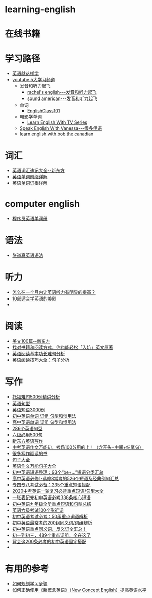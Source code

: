 # learning-english


# 在线书籍

# 学习路径
* [英语就这样学](https://weread.qq.com/web/reader/b2932e507197bd0eb29f59a)
* [youtube 5大学习频道](https://www.youtube.com/watch?v=KRPaYW5KEO8)
  * 发音和听力起飞 
    * [rachel's english---发音和听力起飞](https://www.youtube.com/@rachelsenglish)
    * [sound american---发音和听力起飞](https://www.youtube.com/@SoundsAmerican)
  * 单词
    * [EnglishClass101](https://www.youtube.com/@EnglishClass101)
  * 电影学单词
    * [Learn English With TV Series](https://www.youtube.com/@LearnEnglishWithTVSeries)
  * [Speak English With Vanessa---很多俚语](https://www.youtube.com/@SpeakEnglishWithVanessa)
  * [learn english with bob the canadian](https://www.youtube.com/@LearnEnglishwithBobtheCanadian)


# 词汇
* [英语词汇速记大全--新东方](https://weread.qq.com/web/reader/55232430715bb6ec5529f2d)
* [英语单词前缀详解](https://weread.qq.com/web/reader/ce232210715ea90ace20348)
* [英语单词词根详解](https://weread.qq.com/web/reader/8b932e407159fa658b9a668kc81322c012c81e728d9d180)

# computer english
* [程序员英语单词册](https://www.kancloud.cn/haixu926611/study-english/112096)


# 语法
* [张道真英语语法](https://weread.qq.com/web/reader/c4132da071a12fabc411070)

# 听力

* [怎么在一个月内让英语听力有明显的提高？](https://www.zhihu.com/question/24706380/answer/387403508?utm_source=wechat_session&utm_medium=social&utm_oi=1119162453489045504)
* [10部适合学英语的美剧 ](https://www.sohu.com/a/238355321_695006)
* 
# 阅读
* [美文100篇--新东方](https://weread.qq.com/web/reader/3c432a60715aae6b3c4cdea)
* [找对书籍和阅读方式，你也能轻松「入坑」英文原著](https://sspai.com/post/58325)
* [英语阅读基本功长难句分析](https://weread.qq.com/web/reader/a2a328107192ce6fa2a414c)
* [英语阅读技巧大全：句子分析](https://weread.qq.com/web/reader/1603200071defc20160f3e8kc81322c012c81e728d9d180)

# 写作
* [托福难句500例精讲分析](https://weread.qq.com/web/reader/fc332cc0715ce95ffc33bfbkc81322c012c81e728d9d180)
* [英语句型](https://weread.qq.com/web/reader/c7432b6071593456c740800)
* [英语短语3000例](https://weread.qq.com/web/reader/69032a5072181e8d6906b0fkc81322c012c81e728d9d180)
* [初中英语单词 词组 句型和惯用法](https://weread.qq.com/web/reader/38732d60721821e73874132)
* [高中英语单词 词组 句型和惯用法](https://weread.qq.com/web/reader/0eb325b0721821e50eb0ead)
* [286个英语句型](https://weread.qq.com/web/reader/e4532cb05e19e8e4524a00a)
* [六级必用500句](https://weread.qq.com/web/reader/800323e07158c8e0800fd55ka87322c014a87ff679a21ea)
* [新东方英语写作](http://yingyu.xdf.cn/xz/)
* [中考英语作文万能句，考场100%用的上！（含开头+中间+结尾句）](http://yingyu.xdf.cn/201806/10792720_3.html)
* [很多写作阅读的书](https://www.tianfateng.cn/)
* [句子大全](http://www.1juzi.com/new/45638.html)
* [英语作文万能句子大全](http://xiaoxue.xdf.cn/201412/10175458.html)
* [初中英语短语整理：93个“be+...”短语分类汇总](http://yingyu.xdf.cn/202004/11053189_2.html)
* [高中英语必修1-选修8常考的526个短语及经典例句汇总](http://yingyu.xdf.cn/202003/11047109.html)
* [专四专八考试必备：235个重点短语搭配](http://yingyu.xdf.cn/202003/11044775.html)
* [2020中考英语一轮复习必背重点短语/句型大全](http://yingyu.xdf.cn/202002/11032614.html)
* [一张表记完初中英语必考338条核心短语](http://yingyu.xdf.cn/202002/11032838.html)
* [初中英语九年级全册重点短语和句型总结](http://yingyu.xdf.cn/202003/11039460.html)
* [英语六级考试100个形近词](http://yingyu.xdf.cn/201912/11002738.html)
* [初中英语考试必考：50组重点词语辨析](http://yingyu.xdf.cn/201910/10985549.html)
* [初中英语最常考的200组同义词/词组辨析](http://yingyu.xdf.cn/201909/10981829.html)
* [初中英语重点同义词、反义词全汇总！](http://yingyu.xdf.cn/201909/10982627_3.html)
* [初一到初三，489个重点词组，全在这了](http://yingyu.xdf.cn/201905/10910211.html)
* [背会这200条必考的初中英语固定搭配](http://yingyu.xdf.cn/201905/10907453_10.html)
* 
# 有用的参考

 * [如何规划学习步骤](https://blog.csdn.net/weixin_44135121/article/details/93226590)
 * [如何正确使用《新概念英语》（New Concept English）提高英语水平](https://www.zhihu.com/question/20977466/answer/614335814?utm_source=wechat_session&utm_medium=social&utm_oi=991812777480134656)


